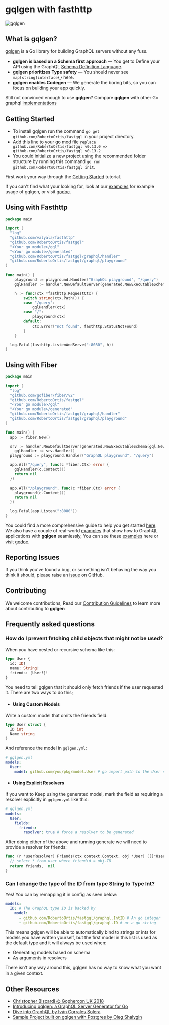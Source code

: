 # gqlgen with fasthttp

![gqlgen](https://user-images.githubusercontent.com/46195831/89802919-0bb8ef00-db2a-11ea-8ba4-88e7a58b2fd2.png)

## What is gqlgen?

[gqlgen](https://github.com/RobertoOrtis/fastgql) is a Go library for building GraphQL servers without any fuss.<br/> 

- **gqlgen is based on a Schema first approach** — You get to Define your API using the GraphQL [Schema Definition Language](http://graphql.org/learn/schema/).
- **gqlgen prioritizes Type safety** — You should never see `map[string]interface{}` here.
- **gqlgen enables Codegen** — We generate the boring bits, so you can focus on building your app quickly.

Still not convinced enough to use **gqlgen**? Compare **gqlgen** with other Go graphql [implementations](https://gqlgen.com/feature-comparison/)

## Getting Started
- To install gqlgen run the command `go get github.com/RobertoOrtis/fastgql` in your project directory.<br/> 
- Add this line to your go mod file `replace github.com/RobertoOrtis/fastgql v0.13.0 => github.com/RobertoOrtis/fastgql v0.13.2`
- You could initialize a new project using the recommended folder structure by running this command `go run github.com/RobertoOrtis/fastgql init`.

First work your way through the [Getting Started](https://gqlgen.com/getting-started/) tutorial.

If you can't find what your looking for, look at our [examples](https://github.com/RobertoOrtis/fastgql/tree/master/example) for example usage of gqlgen, or visit [godoc](https://godoc.org/github.com/RobertoOrtis/fastgql).

## Using with Fasthttp

```go
package main

import (
  "log"
  "github.com/valyala/fasthttp"
  "github.com/RobertoOrtis/fastgql"
  "<Your go module>/gql"
  "<Your go module>/generated"
  "github.com/RobertoOrtis/fastgql/graphql/handler"
  "github.com/RobertoOrtis/fastgql/graphql/playground"
)

func main() {
	playground := playground.Handler("GraphQL playground", "/query")
	gqlHandler := handler.NewDefaultServer(generated.NewExecutableSchema(gql.NewResolver())).Handler()

	h := func(ctx *fasthttp.RequestCtx) {
		switch string(ctx.Path()) {
		case "/query":
			gqlHandler(ctx)
		case "/":
			playground(ctx)
		default:
			ctx.Error("not found", fasthttp.StatusNotFound)
		}
	}

  log.Fatal(fasthttp.ListenAndServe(":8080", h))
}
```

## Using with Fiber

```go
package main

import (
  "log"
  "github.com/gofiber/fiber/v2"
  "github.com/RobertoOrtis/fastgql"
  "<Your go module>/gql"
  "<Your go module>/generated"
  "github.com/RobertoOrtis/fastgql/graphql/handler"
  "github.com/RobertoOrtis/fastgql/graphql/playground"
)

func main() {
  app := fiber.New()

  srv := handler.NewDefaultServer(generated.NewExecutableSchema(gql.NewResolver()))
	gqlHandler := srv.Handler()
  playground := playground.Handler("GraphQL playground", "/query")

  app.All("/query", func(c *fiber.Ctx) error {
    gqlHandler(c.Context())
    return nil
  })

  app.All("/playground", func(c *fiber.Ctx) error {
    playground(c.Context())
    return nil
  })

  log.Fatal(app.Listen(":8080"))
}
```
You could find a more comprehensive guide to help you get started [here](https://gqlgen.com/getting-started/).<br/>
We also have a couple of real-world [examples](https://github.com/RobertoOrtis/fastgql/tree/master/example) that show how to GraphQL applications with **gqlgen** seamlessly,
You can see these [examples](https://github.com/RobertoOrtis/fastgql/tree/master/example) here or visit [godoc](https://godoc.org/github.com/RobertoOrtis/fastgql).

## Reporting Issues

If you think you've found a bug, or something isn't behaving the way you think it should, please raise an [issue](https://github.com/RobertoOrtis/fastgql/issues) on GitHub.

## Contributing

We welcome contributions, Read our [Contribution Guidelines](https://github.com/RobertoOrtis/fastgql/blob/master/CONTRIBUTING.md) to learn more about contributing to **gqlgen**
## Frequently asked questions

### How do I prevent fetching child objects that might not be used?

When you have nested or recursive schema like this:

```graphql
type User {
  id: ID!
  name: String!
  friends: [User!]!
}
```

You need to tell gqlgen that it should only fetch friends if the user requested it. There are two ways to do this;

- #### Using Custom Models

Write a custom model that omits the friends field:

```go
type User struct {
  ID int
  Name string
}
```

And reference the model in `gqlgen.yml`:

```yaml
# gqlgen.yml
models:
  User:
    model: github.com/you/pkg/model.User # go import path to the User struct above
```

- #### Using Explicit Resolvers

If you want to Keep using the generated model, mark the field as requiring a resolver explicitly in `gqlgen.yml` like this:

```yaml
# gqlgen.yml
models:
  User:
    fields:
      friends:
        resolver: true # force a resolver to be generated
```

After doing either of the above and running generate we will need to provide a resolver for friends:

```go
func (r *userResolver) Friends(ctx context.Context, obj *User) ([]*User, error) {
  // select * from user where friendid = obj.ID
  return friends,  nil
}
```

### Can I change the type of the ID from type String to Type Int?

Yes! You can by remapping it in config as seen below:

```yaml
models:
  ID: # The GraphQL type ID is backed by
    model:
      - github.com/RobertoOrtis/fastgql/graphql.IntID # An go integer
      - github.com/RobertoOrtis/fastgql/graphql.ID # or a go string
```

This means gqlgen will be able to automatically bind to strings or ints for models you have written yourself, but the
first model in this list is used as the default type and it will always be used when:

- Generating models based on schema
- As arguments in resolvers

There isn't any way around this, gqlgen has no way to know what you want in a given context.

## Other Resources

- [Christopher Biscardi @ Gophercon UK 2018](https://youtu.be/FdURVezcdcw)
- [Introducing gqlgen: a GraphQL Server Generator for Go](https://99designs.com.au/blog/engineering/gqlgen-a-graphql-server-generator-for-go/)
- [Dive into GraphQL by Iván Corrales Solera](https://medium.com/@ivan.corrales.solera/dive-into-graphql-9bfedf22e1a)
- [Sample Project built on gqlgen with Postgres by Oleg Shalygin](https://github.com/oshalygin/gqlgen-pg-todo-example)
